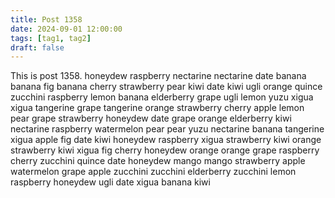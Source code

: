 ```yaml
---
title: Post 1358
date: 2024-09-01 12:00:00
tags: [tag1, tag2]
draft: false
---
```

This is post 1358.
honeydew
raspberry
nectarine
nectarine
date
banana
banana
fig
banana
cherry
strawberry
pear
kiwi
date
kiwi
ugli
orange
quince
zucchini
raspberry
lemon
banana
elderberry
grape
ugli
lemon
yuzu
xigua
xigua
tangerine
grape
tangerine
orange
strawberry
cherry
apple
lemon
pear
grape
strawberry
honeydew
date
grape
orange
elderberry
kiwi
nectarine
raspberry
watermelon
pear
pear
yuzu
nectarine
banana
tangerine
xigua
apple
fig
date
kiwi
honeydew
raspberry
xigua
strawberry
kiwi
orange
strawberry
kiwi
xigua
fig
cherry
honeydew
orange
orange
grape
raspberry
cherry
zucchini
quince
date
honeydew
mango
mango
strawberry
apple
watermelon
grape
apple
zucchini
zucchini
elderberry
zucchini
lemon
raspberry
honeydew
ugli
date
xigua
banana
kiwi
